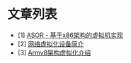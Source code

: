 # 文章列表

- [1] [ASOR - 基于x86架构的虚拟机实现](https://calinyara.github.io/asor/2019/08/05/asor-hypervisor.html)
- [2] [网络虚拟化设备简介](https://calinyara.github.io/network/2019/08/22/vnet_interface.html)
- [3] [Armv8架构虚拟化介绍](https://calinyara.github.io/technology/2019/11/03/armv8-virtualization.html)
